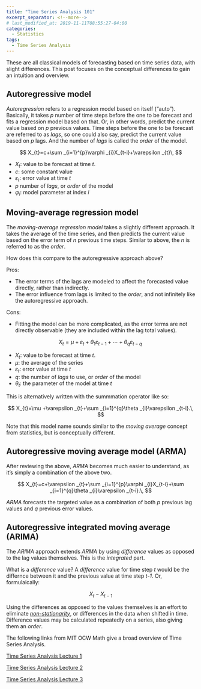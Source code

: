 ```yaml
---
title: "Time Series Analysis 101"
excerpt_separator: <!--more-->
# last_modified_at: 2019-11-11T08:55:27-04:00
categories:
  - Statistics
tags:
  - Time Series Analysis
---
```


These are all classical models of forecasting based on time series
data, with slight differences. This post focuses on the conceptual
differences to gain an intuition and overview.

## Autoregressive model

*Autoregression* refers to a regression model based on itself
(“auto”). Basically, it takes *p* number of time steps before the one
to be forecast and fits a regression model based on that. Or, in other
words, predict the current value based on *p* previous values. Time
steps before the one to be forecast are referred to as *lags*, so one
could also say, predict the current value based on *p* lags. And the
number of *lags* is called the *order* of the model.

$$
X_{t}=c+\sum _{i=1}^{p}\varphi _{i}X_{t-i}+\varepsilon _{t}\,
$$

* $X_{t}$: value to be forecast at time $t$.
* $c$: some constant value
* $\varepsilon_{t}$: error value at time $t$
* $p$ number of *lags*, or *order* of the model
* $\varphi_{i}$: model parameter at index $i$


## Moving-average regression model

The *moving-average regression model* takes a slightly different
approach. It takes the average of the time series, and then predicts
the current value based on the error term of *n* previous time
steps. Similar to above, the *n* is referred to as the *order*.

How does this compare to the autoregressive approach above?

Pros: 

* The error terms of the lags are modeled to affect the forecasted
  value directly, rather than indirectly.
* The error influence from lags is limited to the *order*, and not
  infinitely like the autoregressive approach.

Cons: 

* Fitting the model can be more complicated, as the error terms are
  not directly observable (they are included within the lag total
  values).

$$
X_{t}=\mu +\varepsilon _{t}+\theta _{1}\varepsilon _{t-1}+\cdots +\theta _{q}\varepsilon _{t-q}\,
$$

* $X_{t}$: value to be forecast at time $t$.
* $\mu$: the average of the series
* $\varepsilon_{t}$: error value at time $t$
* $q$: the number of *lags* to use, or *order* of the model
* $\theta_{t}$: the parameter of the model at time *t*

This is alternatively written with the summmation operator like so:

$$
X_{t}=\mu +\varepsilon _{t}+\sum _{i=1}^{q}\theta _{i}\varepsilon _{t-i}.\,
$$

Note that this model name sounds similar to the *moving average*
concept from statistics, but is conceptually different.

## Autoregressive moving average model (ARMA)

After reviewing the above, *ARMA* becomes much easier to understand,
as it’s simply a combination of the above two.

$$
X_{t}=c+\varepsilon _{t}+\sum _{i=1}^{p}\varphi _{i}X_{t-i}+\sum _{i=1}^{q}\theta _{i}\varepsilon _{t-i}.\,
$$

*ARMA* forecasts the targeted value as a combination of both *p*
previous lag values and *q* previous error values.

## Autoregressive integrated moving average (ARIMA)

The *ARIMA* approach extends *ARMA* by using *difference* values as
opposed to the lag values themselves. This is the *integrated* part.

What is a *difference* value? A *difference* value for time step *t*
would be the differnce between it and the previous value at time step
*t-1*. Or, formulaically:

$$
X_{t} - X_{t-1}
$$

Using the differences as opposed to the values themselves is an effort
to
eliminate
[*non-stationarity*](https://en.wikipedia.org/wiki/Stationary_process),
or differences in the data when shifted in time. Difference values may
be calculated repeatedly on a series, also giving them an *order*.

The following links from MIT OCW Math give a broad overview of Time Series Analysis.

[Time Series Analysis Lecture 1](https://ocw.mit.edu/courses/mathematics/18-s096-topics-in-mathematics-with-applications-in-finance-fall-2013/video-lectures/lecture-8-time-series-analysis-i/)

[Time Series Analysis Lecture 2](https://ocw.mit.edu/courses/mathematics/18-s096-topics-in-mathematics-with-applications-in-finance-fall-2013/video-lectures/lecture-11-time-series-analysis-ii/)

[Time Series Analysis Lecture 3](https://ocw.mit.edu/courses/mathematics/18-s096-topics-in-mathematics-with-applications-in-finance-fall-2013/video-lectures/lecture-12-time-series-analysis-iii/)

